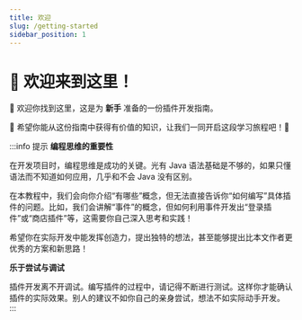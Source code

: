 ```yaml
---
title: 欢迎
slug: /getting-started
sidebar_position: 1
---
```


# 🎉 欢迎来到这里！

👋 欢迎你找到这里，这是为 **新手** 准备的一份插件开发指南。

🌟 希望你能从这份指南中获得有价值的知识，让我们一同开启这段学习旅程吧！🚀

:::info 提示
**编程思维的重要性**

在开发项目时，编程思维是成功的关键。光有 Java 语法基础是不够的，如果只懂语法而不知道如何应用，几乎和不会 Java 没有区别。

在本教程中，我们会向你介绍“有哪些”概念，但无法直接告诉你“如何编写”具体插件的问题。比如，我们会讲解“事件”的概念，但如何利用事件开发出“登录插件”或“商店插件”等，这需要你自己深入思考和实践！

希望你在实际开发中能发挥创造力，提出独特的想法，甚至能够提出比本文作者更优秀的方案和新思路！

**乐于尝试与调试**

插件开发离不开调试。编写插件的过程中，请记得不断进行测试。这样你才能确认插件的实际效果。别人的建议不如你自己的亲身尝试，想法不如实际动手开发。
:::
